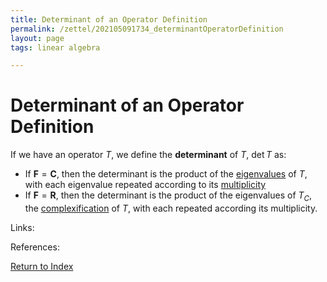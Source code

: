 ```yaml
---
title: Determinant of an Operator Definition
permalink: /zettel/202105091734_determinantOperatorDefinition
layout: page
tags: linear algebra

---
```

# Determinant of an Operator Definition

If we have an operator $T$, we define the **determinant** of $T$, $\mathrm{det} \, T$ as:
- If $\mathbf{F} = \mathbf{C}$, then the determinant is the product of the [eigenvalues](202102120912_eigenvalueDefinition) 
  of $T$, with each eigenvalue repeated according to its [multiplicity](202104241520_multiplictyDefinitionEigenvalue)
- If $\mathbf{F} = \mathbf{R}$, then the determinant is the product of the eigenvalues of $T_C$, the 
  [complexification](202104251532_complexificationOperator) of $T$, with each repeated according its 
  multiplicity.

Links: 

References: 

[Return to Index](index)